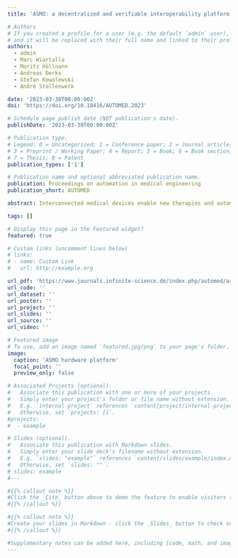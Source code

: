 ```yaml
---
title: 'ASMO: a decentralized and verifiable interoperability platform in intensive care'

# Authors
# If you created a profile for a user (e.g. the default `admin` user), write the username (folder name) here
# and it will be replaced with their full name and linked to their profile.
authors:
  - admin
  - Marc Wiartalla
  - Moritz Hüllnann
  - Andreas Derks
  - Stefan Kowalewski
  - André Stollenwerk

date: '2023-03-30T00:00:00Z'
doi: 'https://doi.org/10.18416/AUTOMED.2023'

# Schedule page publish date (NOT publication's date).
publishDate: '2023-03-30T00:00:00Z'

# Publication type.
# Legend: 0 = Uncategorized; 1 = Conference paper; 2 = Journal article;
# 3 = Preprint / Working Paper; 4 = Report; 5 = Book; 6 = Book section;
# 7 = Thesis; 8 = Patent
publication_types: ['1']

# Publication name and optional abbreviated publication name.
publication: Proceedings on automation in medical engineering
publication_short: AUTOMED

abstract: Interconnected medical devices enable new therapies and automate existing ones. Due to various manufacturers and interfaces, interoperability needs to be enabled with the help of auxiliary hardware. Since functional safety is indisputably critical, verifiability is essential, which is often neglected by state-of-the-art medical hardware platforms. We propose the ASMO hardware platform, which provides various interfaces to enable interoperability and where the workload is distributed such that the complexity of each unit can be reduced, while still providing enough capabilities for embedded machine learning. By using microcontrollers running an embedded real-time operating system, the verifiability can be further increased. The intrinsically created distributed architecture additionally allows for flexible rearrangement and efficient extension if needed.

tags: []

# Display this page in the Featured widget?
featured: true

# Custom links (uncomment lines below)
# links:
# - name: Custom Link
#   url: http://example.org

url_pdf: 'https://www.journals.infinite-science.de/index.php/automed/article/view/724/401'
url_code: ''
url_dataset: ''
url_poster: ''
url_project: ''
url_slides: ''
url_source: ''
url_video: ''

# Featured image
# To use, add an image named `featured.jpg/png` to your page's folder.
image:
  caption: 'ASMO hardware platform'
  focal_point: ''
  preview_only: false

# Associated Projects (optional).
#   Associate this publication with one or more of your projects.
#   Simply enter your project's folder or file name without extension.
#   E.g. `internal-project` references `content/project/internal-project/index.md`.
#   Otherwise, set `projects: []`.
#projects:
#  - example

# Slides (optional).
#   Associate this publication with Markdown slides.
#   Simply enter your slide deck's filename without extension.
#   E.g. `slides: "example"` references `content/slides/example/index.md`.
#   Otherwise, set `slides: ""`.
# slides: example
#---

#{{% callout note %}}
#Click the _Cite_ button above to demo the feature to enable visitors to import publication metadata into their reference management software.
#{{% /callout %}}

#{{% callout note %}}
#Create your slides in Markdown - click the _Slides_ button to check out the example.
#{{% /callout %}}

#Supplementary notes can be added here, including [code, math, and images](https://wowchemy.com/docs/writing-markdown-latex/).
---
```

